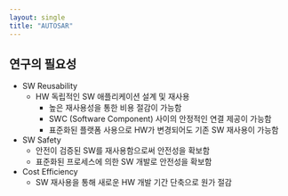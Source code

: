 ```yaml
---
layout: single
title: "AUTOSAR"
---
```




## 연구의 필요성

- SW Reusability
  - HW 독립적인 SW 애플리케이션 설계 및 재사용
    - 높은 재사용성을 통한 비용 절감이 가능함
    - SWC (Software Component) 사이의 안정적인 연결 제공이 가능함
    - 표준화된 플랫폼 사용으로 HW가 변경되어도 기존 SW 재사용이 가능함
- SW Safety
  - 안전이 검증된 SW를 재사용함으로써 안전성을 확보함
  - 표준화된 프로세스에 의한 SW 개발로 안전성을 확보함
- Cost Efficiency
  - SW 재사용을 통해 새로운 HW 개발 기간 단축으로 원가 절감






